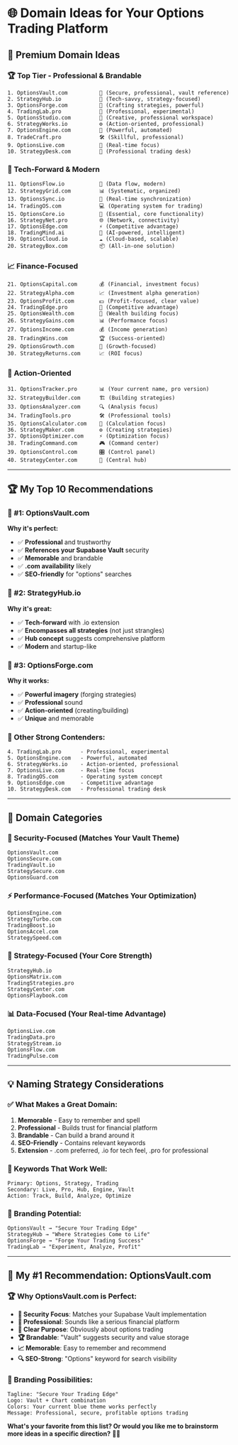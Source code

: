 # 🌐 **Domain Ideas for Your Options Trading Platform**

## 🎯 **Premium Domain Ideas**

### **🏆 Top Tier - Professional & Brandable**
```
1. OptionsVault.com          🔐 (Secure, professional, vault reference)
2. StrategyHub.io            🎯 (Tech-savvy, strategy-focused)
3. OptionsForge.com          🔨 (Crafting strategies, powerful)
4. TradingLab.pro            🧪 (Professional, experimental)
5. OptionsStudio.com         🎨 (Creative, professional workspace)
6. StrategyWorks.io          ⚙️ (Action-oriented, professional)
7. OptionsEngine.com         🚀 (Powerful, automated)
8. TradeCraft.pro            🛠️ (Skillful, professional)
9. OptionsLive.com           📡 (Real-time focus)
10. StrategyDesk.com         💼 (Professional trading desk)
```

### **🚀 Tech-Forward & Modern**
```
11. OptionsFlow.io           🌊 (Data flow, modern)
12. StrategyGrid.com         📊 (Systematic, organized)
13. OptionsSync.io           🔄 (Real-time synchronization)
14. TradingOS.com            💻 (Operating system for trading)
15. OptionsCore.io           🎯 (Essential, core functionality)
16. StrategyNet.pro          🌐 (Network, connectivity)
17. OptionsEdge.com          ⚡ (Competitive advantage)
18. TradingMind.ai           🧠 (AI-powered, intelligent)
19. OptionsCloud.io          ☁️ (Cloud-based, scalable)
20. StrategyBox.com          📦 (All-in-one solution)
```

### **📈 Finance-Focused**
```
21. OptionsCapital.com       💰 (Financial, investment focus)
22. StrategyAlpha.com        📈 (Investment alpha generation)
23. OptionsProfit.com        💵 (Profit-focused, clear value)
24. TradingEdge.pro          🎯 (Competitive advantage)
25. OptionsWealth.com        💎 (Wealth building focus)
26. StrategyGains.com        📊 (Performance focus)
27. OptionsIncome.com        💰 (Income generation)
28. TradingWins.com          🏆 (Success-oriented)
29. OptionsGrowth.com        🌱 (Growth-focused)
30. StrategyReturns.com      📈 (ROI focus)
```

### **🎯 Action-Oriented**
```
31. OptionsTracker.pro       📊 (Your current name, pro version)
32. StrategyBuilder.com      🏗️ (Building strategies)
33. OptionsAnalyzer.com      🔍 (Analysis focus)
34. TradingTools.pro         🛠️ (Professional tools)
35. OptionsCalculator.com    🧮 (Calculation focus)
36. StrategyMaker.com        ⚙️ (Creating strategies)
37. OptionsOptimizer.com     ⚡ (Optimization focus)
38. TradingCommand.com       🎮 (Command center)
39. OptionsControl.com       🎛️ (Control panel)
40. StrategyCenter.com       🎯 (Central hub)
```

---

## 🏆 **My Top 10 Recommendations**

### **🥇 #1: OptionsVault.com**
**Why it's perfect:**
- ✅ **Professional** and trustworthy
- ✅ **References your Supabase Vault** security
- ✅ **Memorable** and brandable
- ✅ **.com availability** likely
- ✅ **SEO-friendly** for "options" searches

### **🥈 #2: StrategyHub.io**
**Why it's great:**
- ✅ **Tech-forward** with .io extension
- ✅ **Encompasses all strategies** (not just strangles)
- ✅ **Hub concept** suggests comprehensive platform
- ✅ **Modern** and startup-like

### **🥉 #3: OptionsForge.com**
**Why it works:**
- ✅ **Powerful imagery** (forging strategies)
- ✅ **Professional** sound
- ✅ **Action-oriented** (creating/building)
- ✅ **Unique** and memorable

### **🏅 Other Strong Contenders:**
```
4. TradingLab.pro      - Professional, experimental
5. OptionsEngine.com   - Powerful, automated
6. StrategyWorks.io    - Action-oriented, professional
7. OptionsLive.com     - Real-time focus
8. TradingOS.com       - Operating system concept
9. OptionsEdge.com     - Competitive advantage
10. StrategyDesk.com   - Professional trading desk
```

---

## 🎨 **Domain Categories**

### **🔐 Security-Focused (Matches Your Vault Theme)**
```
OptionsVault.com
OptionsSecure.com
TradingVault.io
StrategySecure.com
OptionsGuard.com
```

### **⚡ Performance-Focused (Matches Your Optimization)**
```
OptionsEngine.com
StrategyTurbo.com
TradingBoost.io
OptionsAccel.com
StrategySpeed.com
```

### **🎯 Strategy-Focused (Your Core Strength)**
```
StrategyHub.io
OptionsMatrix.com
TradingStrategies.pro
StrategyCenter.com
OptionsPlaybook.com
```

### **📊 Data-Focused (Your Real-time Advantage)**
```
OptionsLive.com
TradingData.pro
StrategyStream.io
OptionsFlow.com
TradingPulse.com
```

---

## 💡 **Naming Strategy Considerations**

### **✅ What Makes a Great Domain:**
1. **Memorable** - Easy to remember and spell
2. **Professional** - Builds trust for financial platform
3. **Brandable** - Can build a brand around it
4. **SEO-Friendly** - Contains relevant keywords
5. **Extension** - .com preferred, .io for tech feel, .pro for professional

### **🎯 Keywords That Work Well:**
```
Primary: Options, Strategy, Trading
Secondary: Live, Pro, Hub, Engine, Vault
Action: Track, Build, Analyze, Optimize
```

### **🚀 Branding Potential:**
```
OptionsVault → "Secure Your Trading Edge"
StrategyHub → "Where Strategies Come to Life"  
OptionsForge → "Forge Your Trading Success"
TradingLab → "Experiment, Analyze, Profit"
```

---

## 🎯 **My #1 Recommendation: OptionsVault.com**

### **🏆 Why OptionsVault.com is Perfect:**
- **🔐 Security Focus**: Matches your Supabase Vault implementation
- **💼 Professional**: Sounds like a serious financial platform
- **🎯 Clear Purpose**: Obviously about options trading
- **🏆 Brandable**: "Vault" suggests security and value storage
- **📈 Memorable**: Easy to remember and recommend
- **🔍 SEO-Strong**: "Options" keyword for search visibility

### **🎨 Branding Possibilities:**
```
Tagline: "Secure Your Trading Edge"
Logo: Vault + Chart combination
Colors: Your current blue theme works perfectly
Message: Professional, secure, profitable options trading
```

**What's your favorite from this list? Or would you like me to brainstorm more ideas in a specific direction?** 🎯🚀
